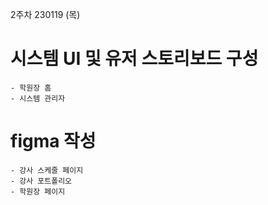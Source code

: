 2주차 230119 (목)

# 시스템 UI 및 유저 스토리보드 구성
    - 학원장 홈
    - 시스템 관리자

# figma 작성
    - 강사 스케줄 페이지
    - 강사 포트폴리오
    - 학원장 페이지
